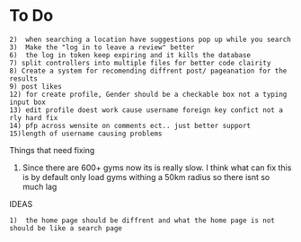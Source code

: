 # To Do

    2)  when searching a location have suggestions pop up while you search
    3)  Make the "log in to leave a review" better
    6)  the log in token keep expiring and it kills the database
    7) split controllers into multiple files for better code clairity
    8) Create a system for recomending diffrent post/ pageanation for the results
    9) post likes
    12) for create profile, Gender should be a checkable box not a typing input box
    13) edit profile doest work cause username foreign key confict not a rly hard fix
    14) pfp across wensite on comments ect.. just better support 
    15)length of username causing problems

    
Things that need fixing

1. Since there are 600+ gyms now its is really slow. I think what can fix this is by default
   only load gyms withing a 50km radius so there isnt so much lag

IDEAS

    1)  the home page should be diffrent and what the home page is not should be like a search page
